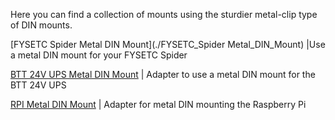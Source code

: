Here you can find a collection of mounts using the sturdier metal-clip type of DIN mounts.

[FYSETC Spider Metal DIN Mount](./FYSETC_Spider Metal_DIN_Mount) |Use a metal DIN mount for your FYSETC Spider

[BTT 24V UPS Metal DIN Mount](./BTT_24V_UPS_Metal_DIN_Mount) | Adapter to use a metal DIN mount for the BTT 24V UPS

[RPI Metal DIN Mount](./RPI_Metal_DIN_Mount) | Adapter for metal DIN mounting the Raspberry Pi